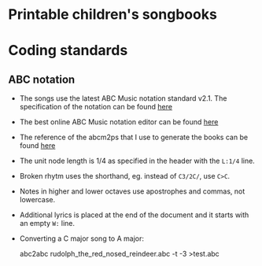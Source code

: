 # Printable children's songbooks

# Coding standards

## ABC notation
- The songs use the latest ABC Music notation standard v2.1. The specification
  of the notation can be found
  [here](http://abcnotation.com/wiki/abc:standard:v2.1)

- The best online ABC Music notation editor can be found
  [here](https://www.abcjs.net/abcjs-editor.html)

- The reference of the abcm2ps that I use to generate the books can be found
  [here](http://moinejf.free.fr/)
  
- The unit node length is 1/4 as specified in the header with the `L:1/4` line.

- Broken rhytm uses the shorthand, eg. instead of `C3/2C/`, use `C>C`.

- Notes in higher and lower octaves use apostrophes and commas, not lowercase.

- Additional lyrics is placed at the end of the document and it starts with
  an empty `W:` line.

- Converting a C major song to A major:

  abc2abc rudolph_the_red_nosed_reindeer.abc -t -3 >test.abc